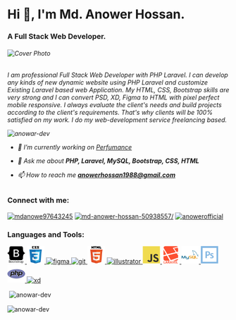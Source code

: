 <h1 align="left">Hi 👋, I'm Md. Anower Hossan.</h1>
<h3 align="left">A Full Stack Web Developer.</h3>

<h6 align="left"><img src="[https://media.licdn.com/dms/image/D5616AQFcVxuXKjW3Rg/profile-displaybackgroundimage-shrink_350_1400/0/1675585262580?e=1684972800&v=beta&t=6zUA4YFMZC5NmeILfnyYdFOcgnoM3DY-H4eIYSLt4Os](https://scontent.fdac3-1.fna.fbcdn.net/v/t39.30808-6/308010735_510981131031612_2332890458961415596_n.jpg?_nc_cat=108&ccb=1-7&_nc_sid=e3f864&_nc_eui2=AeH1atS7UoJ8JslDzOnmDeCmC8OCDEF8WukLw4IMQXxa6WSEHRF0d2UAa2FY13I8tjxsfXo-FQpqEILDSBmxy-Gg&_nc_ohc=92uMl69tjQgAX_213w3&_nc_zt=23&_nc_ht=scontent.fdac3-1.fna&oh=00_AfD62nPWmGkeBslW6eCEqNpz6SThBFa8Hoq8otxvdS0rug&oe=641F3505)" alt="Cover Photo"><h6/>
I am professional Full Stack Web Developer with PHP Laravel. 
I can  develop any kinds of new dynamic  website using PHP Laravel and customize Existing Laravel based web Application. 
My HTML, CSS, Bootstrap skills are  very strong and I can convert PSD, XD, Figma to HTML with pixel perfect mobile responsive.
 I always evaluate the client's needs and build projects according to the client's requirements. That's why clients will be 100% satisfied on my work.
I do my web-development service freelancing based.


<p align="left"> <img src="https://komarev.com/ghpvc/?username=anowar-dev&label=Profile%20views&color=0e75b6&style=flat" alt="anowar-dev" /> </p>


- 🔭 I’m currently working on [Perfumance](https://perfumance.netlify.app/)

- 💬 Ask me about **PHP, Laravel, MySQL, Bootstrap, CSS, HTML**

- 📫 How to reach me **anowerhossan1988@gmail.com**

<h3 align="left">Connect with me:</h3>
<p align="left">
<a href="https://twitter.com/mdanowe97643245" target="blank"><img align="center" src="https://raw.githubusercontent.com/rahuldkjain/github-profile-readme-generator/master/src/images/icons/Social/twitter.svg" alt="mdanowe97643245" height="30" width="40" /></a>
<a href="https://linkedin.com/in/md-anower-hossan-50938557/" target="blank"><img align="center" src="https://raw.githubusercontent.com/rahuldkjain/github-profile-readme-generator/master/src/images/icons/Social/linked-in-alt.svg" alt="md-anower-hossan-50938557/" height="30" width="40" /></a>
<a href="https://fb.com/anowerofficial" target="blank"><img align="center" src="https://raw.githubusercontent.com/rahuldkjain/github-profile-readme-generator/master/src/images/icons/Social/facebook.svg" alt="anowerofficial" height="30" width="40" /></a>
</p>

<h3 align="left">Languages and Tools:</h3>
<p align="left"> <a href="https://getbootstrap.com" target="_blank" rel="noreferrer"> <img src="https://raw.githubusercontent.com/devicons/devicon/master/icons/bootstrap/bootstrap-plain-wordmark.svg" alt="bootstrap" width="40" height="40"/> </a> <a href="https://www.w3schools.com/css/" target="_blank" rel="noreferrer"> <img src="https://raw.githubusercontent.com/devicons/devicon/master/icons/css3/css3-original-wordmark.svg" alt="css3" width="40" height="40"/> </a> <a href="https://www.figma.com/" target="_blank" rel="noreferrer"> <img src="https://www.vectorlogo.zone/logos/figma/figma-icon.svg" alt="figma" width="40" height="40"/> </a> <a href="https://git-scm.com/" target="_blank" rel="noreferrer"> <img src="https://www.vectorlogo.zone/logos/git-scm/git-scm-icon.svg" alt="git" width="40" height="40"/> </a> <a href="https://www.w3.org/html/" target="_blank" rel="noreferrer"> <img src="https://raw.githubusercontent.com/devicons/devicon/master/icons/html5/html5-original-wordmark.svg" alt="html5" width="40" height="40"/> </a> <a href="https://www.adobe.com/in/products/illustrator.html" target="_blank" rel="noreferrer"> <img src="https://www.vectorlogo.zone/logos/adobe_illustrator/adobe_illustrator-icon.svg" alt="illustrator" width="40" height="40"/> </a> <a href="https://developer.mozilla.org/en-US/docs/Web/JavaScript" target="_blank" rel="noreferrer"> <img src="https://raw.githubusercontent.com/devicons/devicon/master/icons/javascript/javascript-original.svg" alt="javascript" width="40" height="40"/> </a> <a href="https://laravel.com/" target="_blank" rel="noreferrer"> <img src="https://raw.githubusercontent.com/devicons/devicon/master/icons/laravel/laravel-plain-wordmark.svg" alt="laravel" width="40" height="40"/> </a> <a href="https://www.mysql.com/" target="_blank" rel="noreferrer"> <img src="https://raw.githubusercontent.com/devicons/devicon/master/icons/mysql/mysql-original-wordmark.svg" alt="mysql" width="40" height="40"/> </a> <a href="https://www.photoshop.com/en" target="_blank" rel="noreferrer"> <img src="https://raw.githubusercontent.com/devicons/devicon/master/icons/photoshop/photoshop-line.svg" alt="photoshop" width="40" height="40"/> </a> <a href="https://www.php.net" target="_blank" rel="noreferrer"> <img src="https://raw.githubusercontent.com/devicons/devicon/master/icons/php/php-original.svg" alt="php" width="40" height="40"/> </a> <a href="https://www.adobe.com/products/xd.html" target="_blank" rel="noreferrer"> <img src="https://cdn.worldvectorlogo.com/logos/adobe-xd.svg" alt="xd" width="40" height="40"/> </a> </p>


<p>&nbsp;<img align="center" src="https://github-readme-stats.vercel.app/api?username=anowar-dev&show_icons=true&locale=en" alt="anowar-dev" /></p>

<p><img align="center" src="https://github-readme-streak-stats.herokuapp.com/?user=anowar-dev&" alt="anowar-dev" /></p>
